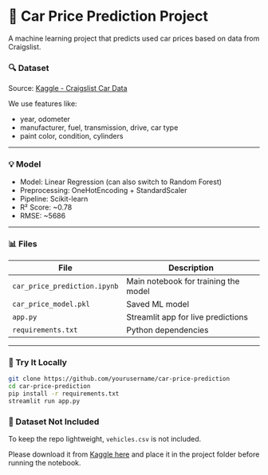 # 🚗 Car Price Prediction Project

A machine learning project that predicts used car prices based on data from Craigslist.

### 🔍 Dataset

Source: [Kaggle - Craigslist Car Data](https://www.kaggle.com/datasets/austinreese/craigslist-carstrucks-data)

We use features like:

- year, odometer
- manufacturer, fuel, transmission, drive, car type
- paint color, condition, cylinders

---

### 💡 Model

- Model: Linear Regression (can also switch to Random Forest)
- Preprocessing: OneHotEncoding + StandardScaler
- Pipeline: Scikit-learn
- R² Score: ~0.78
- RMSE: ~5686

---

### 📊 Files

| File                           | Description                          |
| ------------------------------ | ------------------------------------ |
| `car_price_prediction.ipynb` | Main notebook for training the model |
| `car_price_model.pkl`        | Saved ML model                       |
| `app.py`                     | Streamlit app for live predictions   |
| `requirements.txt`           | Python dependencies                  |

---

### 🧪 Try It Locally

```bash
git clone https://github.com/yourusername/car-price-prediction
cd car-price-prediction
pip install -r requirements.txt
streamlit run app.py
```


### 📂 Dataset Not Included

To keep the repo lightweight, `vehicles.csv` is not included.

Please download it from [Kaggle here](https://www.kaggle.com/datasets/austinreese/craigslist-carstrucks-data)
and place it in the project folder before running the notebook.
